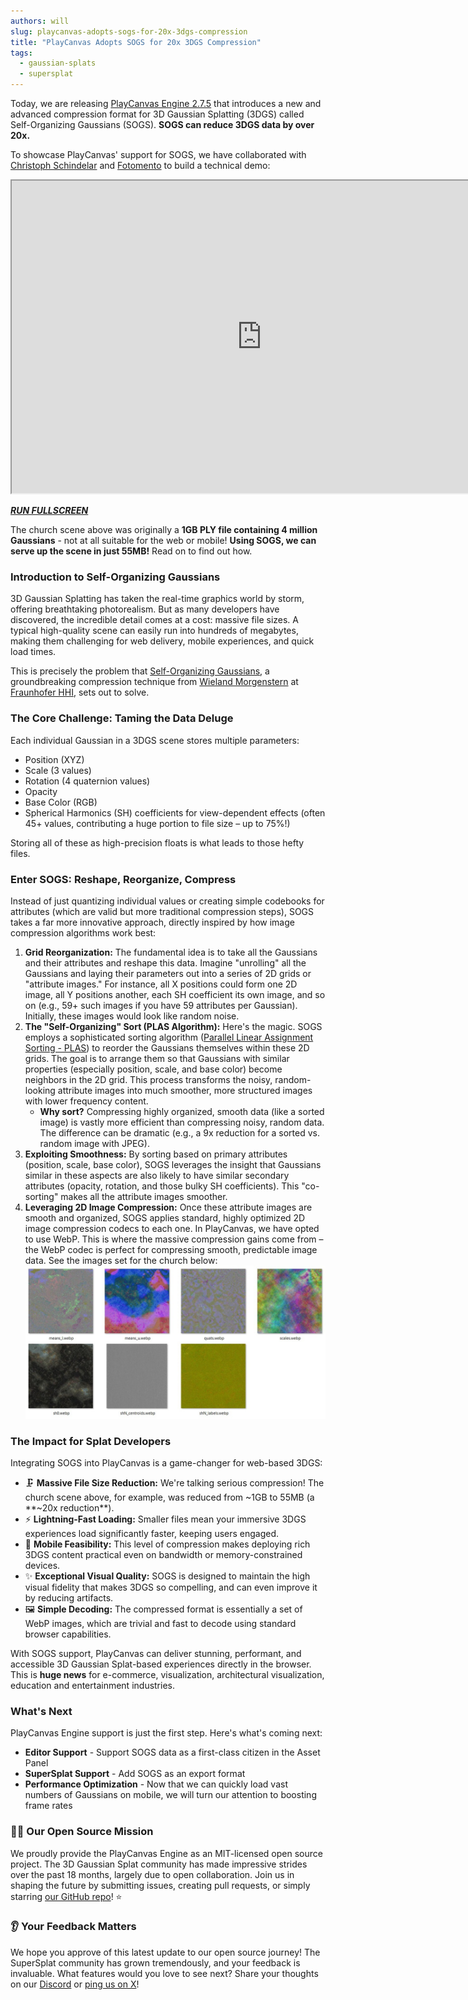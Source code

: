 ```yaml
---
authors: will
slug: playcanvas-adopts-sogs-for-20x-3dgs-compression
title: "PlayCanvas Adopts SOGS for 20x 3DGS Compression"
tags:
  - gaussian-splats
  - supersplat
---
```


Today, we are releasing [PlayCanvas Engine 2.7.5](https://github.com/playcanvas/engine/releases/tag/v2.7.5) that introduces a new and advanced compression format for 3D Gaussian Splatting (3DGS) called Self-Organizing Gaussians (SOGS). **SOGS can reduce 3DGS data by over 20x.**

To showcase PlayCanvas' support for SOGS, we have collaborated with [Christoph Schindelar](https://www.linkedin.com/in/christoph-schindelar-79515351/) and [Fotomento](https://www.fotomento.at/) to build a technical demo:

<div className="iframe-container">
    <iframe id="viewer" width="800" height="500" allow="fullscreen; xr-spatial-tracking" src="https://code.playcanvas.com/sogs-church/index.html"></iframe>
</div>

_**[RUN FULLSCREEN](https://code.playcanvas.com/sogs-church/index.html)**_

 The church scene above was originally a **1GB PLY file containing 4 million Gaussians** - not at all suitable for the web or mobile! **Using SOGS, we can serve up the scene in just 55MB!** Read on to find out how.

<!-- truncate -->

### Introduction to Self-Organizing Gaussians

3D Gaussian Splatting has taken the real-time graphics world by storm, offering breathtaking photorealism. But as many developers have discovered, the incredible detail comes at a cost: massive file sizes. A typical high-quality scene can easily run into hundreds of megabytes, making them challenging for web delivery, mobile experiences, and quick load times.

This is precisely the problem that [Self-Organizing Gaussians](https://github.com/fraunhoferhhi/Self-Organizing-Gaussians), a groundbreaking compression technique from [Wieland Morgenstern](https://wieland.morgenst.de/) at [Fraunhofer HHI](https://www.hhi.fraunhofer.de/en/index.html), sets out to solve.

### The Core Challenge: Taming the Data Deluge

Each individual Gaussian in a 3DGS scene stores multiple parameters:

* Position (XYZ)
* Scale (3 values)
* Rotation (4 quaternion values)
* Opacity
* Base Color (RGB)
* Spherical Harmonics (SH) coefficients for view-dependent effects (often 45+ values, contributing a huge portion to file size – up to 75%!)

Storing all of these as high-precision floats is what leads to those hefty files.

### Enter SOGS: Reshape, Reorganize, Compress

Instead of just quantizing individual values or creating simple codebooks for attributes (which are valid but more traditional compression steps), SOGS takes a far more innovative approach, directly inspired by how image compression algorithms work best:

1. **Grid Reorganization:** The fundamental idea is to take all the Gaussians and their attributes and reshape this data. Imagine "unrolling" all the Gaussians and laying their parameters out into a series of 2D grids or "attribute images." For instance, all X positions could form one 2D image, all Y positions another, each SH coefficient its own image, and so on (e.g., 59+ such images if you have 59 attributes per Gaussian). Initially, these images would look like random noise.
2. **The "Self-Organizing" Sort (PLAS Algorithm):** Here's the magic. SOGS employs a sophisticated sorting algorithm ([Parallel Linear Assignment Sorting - PLAS](https://github.com/fraunhoferhhi/PLAS)) to reorder the Gaussians themselves within these 2D grids. The goal is to arrange them so that Gaussians with similar properties (especially position, scale, and base color) become neighbors in the 2D grid. This process transforms the noisy, random-looking attribute images into much smoother, more structured images with lower frequency content.
    * **Why sort?** Compressing highly organized, smooth data (like a sorted image) is vastly more efficient than compressing noisy, random data. The difference can be dramatic (e.g., a 9x reduction for a sorted vs. random image with JPEG).
3. **Exploiting Smoothness:** By sorting based on primary attributes (position, scale, base color), SOGS leverages the insight that Gaussians similar in these aspects are also likely to have similar secondary attributes (opacity, rotation, and those bulky SH coefficients). This "co-sorting" makes all the attribute images smoother.
4. **Leveraging 2D Image Compression:** Once these attribute images are smooth and organized, SOGS applies standard, highly optimized 2D image compression codecs to each one. In PlayCanvas, we have opted to use WebP. This is where the massive compression gains come from – the WebP codec is perfect for compressing smooth, predictable image data. See the images set for the church below:
    [![SOGS Textures](/img/sogs-textures.jpg)](/img/sogs-textures.jpg)

### The Impact for Splat Developers

Integrating SOGS into PlayCanvas is a game-changer for web-based 3DGS:

* 🗜️ **Massive File Size Reduction:** We're talking serious compression! The church scene above, for example, was reduced from ~1GB to 55MB (a **~20x reduction**).
* ⚡ **Lightning-Fast Loading:** Smaller files mean your immersive 3DGS experiences load significantly faster, keeping users engaged.
* 📱 **Mobile Feasibility:** This level of compression makes deploying rich 3DGS content practical even on bandwidth or memory-constrained devices.
* ✨ **Exceptional Visual Quality:** SOGS is designed to maintain the high visual fidelity that makes 3DGS so compelling, and can even improve it by reducing artifacts.
* 🖼️ **Simple Decoding:** The compressed format is essentially a set of WebP images, which are trivial and fast to decode using standard browser capabilities.

With SOGS support, PlayCanvas can deliver stunning, performant, and accessible 3D Gaussian Splat-based experiences directly in the browser. This is **huge news** for e-commerce, visualization, architectural visualization, education and entertainment industries.

### What's Next

PlayCanvas Engine support is just the first step. Here's what's coming next:

* **Editor Support** - Support SOGS data as a first-class citizen in the Asset Panel
* **SuperSplat Support** - Add SOGS as an export format
* **Performance Optimization** - Now that we can quickly load vast numbers of Gaussians on mobile, we will turn our attention to boosting frame rates

### 👨‍💻 Our Open Source Mission

We proudly provide the PlayCanvas Engine as an MIT-licensed open source project. The 3D Gaussian Splat community has made impressive strides over the past 18 months, largely due to open collaboration. Join us in shaping the future by submitting issues, creating pull requests, or simply starring [our GitHub repo](https://github.com/playcanvas/engine)! ⭐

### 👂 Your Feedback Matters

We hope you approve of this latest update to our open source journey! The SuperSplat community has grown tremendously, and your feedback is invaluable. What features would you love to see next? Share your thoughts on our [Discord](https://discord.com/invite/T3pnhRTTAY) or [ping us on X](https://x.com/playcanvas)!
